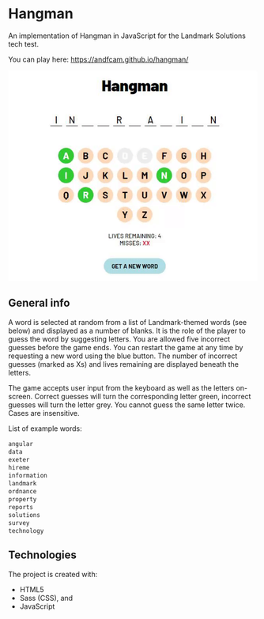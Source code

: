 # Hangman
An implementation of Hangman in JavaScript for the Landmark Solutions tech test.

You can play here: https://andfcam.github.io/hangman/

![Game Demonstration](static/demo/demo.gif)

## General info
A word is selected at random from a list of Landmark-themed words (see below) and displayed as a number of blanks. It is the role of the player to guess the word by suggesting letters. You are allowed five incorrect guesses before the game ends. You can restart the game at any time by requesting a new word using the blue button. The number of incorrect guesses (marked as Xs) and lives remaining are displayed beneath the letters.

The game accepts user input from the keyboard as well as the letters on-screen. Correct guesses will turn the corresponding letter green, incorrect guesses will turn the letter grey. You cannot guess the same letter twice. Cases are insensitive.

List of example words:
```
angular
data
exeter
hireme
information
landmark
ordnance
property
reports
solutions
survey
technology
```

## Technologies
The project is created with:
* HTML5
* Sass (CSS), and
* JavaScript

